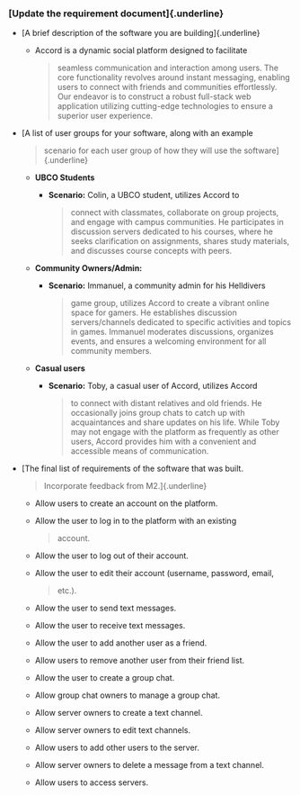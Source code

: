 ### **[Update the requirement document]{.underline}**

-   [A brief description of the software you are building]{.underline}

    -   Accord is a dynamic social platform designed to facilitate
        > seamless communication and interaction among users. The core
        > functionality revolves around instant messaging, enabling
        > users to connect with friends and communities effortlessly.
        > Our endeavor is to construct a robust full-stack web
        > application utilizing cutting-edge technologies to ensure a
        > superior user experience.

-   [A list of user groups for your software, along with an example
    > scenario for each user group of how they will use the
    > software]{.underline}

    -   **UBCO Students**

        -   **Scenario:** Colin, a UBCO student, utilizes Accord to
            > connect with classmates, collaborate on group projects,
            > and engage with campus communities. He participates in
            > discussion servers dedicated to his courses, where he
            > seeks clarification on assignments, shares study
            > materials, and discusses course concepts with peers.

    -   **Community Owners/Admin:**

        -   **Scenario:** Immanuel, a community admin for his Helldivers
            > game group, utilizes Accord to create a vibrant online
            > space for gamers. He establishes discussion
            > servers/channels dedicated to specific activities and
            > topics in games. Immanuel moderates discussions, organizes
            > events, and ensures a welcoming environment for all
            > community members.

    -   **Casual users**

        -   **Scenario:** Toby, a casual user of Accord, utilizes Accord
            > to connect with distant relatives and old friends. He
            > occasionally joins group chats to catch up with
            > acquaintances and share updates on his life. While Toby
            > may not engage with the platform as frequently as other
            > users, Accord provides him with a convenient and
            > accessible means of communication.

-   [The final list of requirements of the software that was built.
    > Incorporate feedback from M2.]{.underline}

    -   Allow users to create an account on the platform.

    -   Allow the user to log in to the platform with an existing
        > account.

    -   Allow the user to log out of their account.

    -   Allow the user to edit their account (username, password, email,
        > etc.).

    -   Allow the user to send text messages.

    -   Allow the user to receive text messages.

    -   Allow the user to add another user as a friend.

    -   Allow users to remove another user from their friend list.

    -   Allow the user to create a group chat.

    -   Allow group chat owners to manage a group chat.

    -   Allow server owners to create a text channel.

    -   Allow server owners to edit text channels.

    -   Allow users to add other users to the server.

    -   Allow server owners to delete a message from a text channel.

    -   Allow users to access servers.